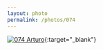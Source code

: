 ```yaml
---
layout: photo
permalink: /photos/074
---
```


[![074 Arturo](https://c1.staticflickr.com/1/657/21157496635_02059344f1_c.jpg)](https://www.flickr.com/photos/131440297@N08/21157496635/){:target="_blank"}
